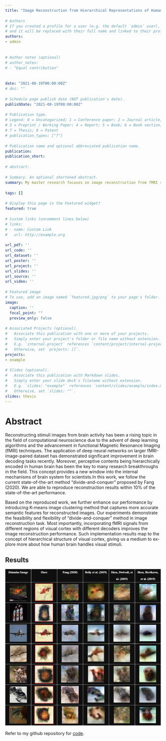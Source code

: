 ```yaml
---
title: "Image Reconstruction from Hierarchical Representations of Human Visual Cortex Activities"

# Authors
# If you created a profile for a user (e.g. the default `admin` user), write the username (folder name) here 
# and it will be replaced with their full name and linked to their profile.
authors:
- admin


# Author notes (optional)
# author_notes:
# - "Equal contribution"


date: "2021-08-19T00:00:00Z"
# doi: ""

# Schedule page publish date (NOT publication's date).
publishDate: "2021-08-19T00:00:00Z"

# Publication type.
# Legend: 0 = Uncategorized; 1 = Conference paper; 2 = Journal article;
# 3 = Preprint / Working Paper; 4 = Report; 5 = Book; 6 = Book section;
# 7 = Thesis; 8 = Patent
# publication_types: ["7"]

# Publication name and optional abbreviated publication name.
publication: 
publication_short: 

# abstract: 

# Summary. An optional shortened abstract.
summary: My master research focuses on image reconstruction from fMRI signals. Perceptive contents being hierarchically encoded in human brain has been the key to many research breakthroughs in the field. This concept provides a new window into the internal mechanisms of brain system for scientists.

tags: []

# Display this page in the Featured widget?
featured: true

# Custom links (uncomment lines below)
# links:
# - name: Custom Link
#   url: http://example.org

url_pdf: ''
url_code: ''
url_dataset: ''
url_poster: ''
url_project: ''
url_slides: ''
url_source: ''
url_video: ''

# Featured image
# To use, add an image named `featured.jpg/png` to your page's folder. 
image:
  caption: ''
  focal_point: ""
  preview_only: false

# Associated Projects (optional).
#   Associate this publication with one or more of your projects.
#   Simply enter your project's folder or file name without extension.
#   E.g. `internal-project` references `content/project/internal-project/index.md`.
#   Otherwise, set `projects: []`.
projects:
- example

# Slides (optional).
#   Associate this publication with Markdown slides.
#   Simply enter your slide deck's filename without extension.
#   E.g. `slides: "example"` references `content/slides/example/index.md`.
#   Otherwise, set `slides: ""`.
slides: thesis
---
```


<!-- {{% callout note %}}
Click the *Cite* button above to demo the feature to enable visitors to import publication metadata into their reference management software.
{{% /callout %}} -->

<!-- {{% callout note %}}
Create your slides in Markdown - click the *Slides* button to check out the example.
{{% /callout %}} -->
# Abstract

Reconstructing stimuli images from brain activity has been a rising topic in the field of computational neuroscience due to the advent of deep learning algorithms and the advancement in functional Magnetic Resonance Imaging (fMRI) techniques. The application of deep neural networks on larger fMRI-image-paired dataset has demonstrated significant improvement in brain decoding tasks recently. Moreover, perceptive contents being hierarchically encoded in human brain has been the key to many research breakthroughs in the field. This concept provides a new window into the internal mechanisms of brain system for scientists.In this work, we follow the current state-of-the-art method “divide-and-conquer” proposed by Fang (2020). We are able to reproduce reconstruction results within 10% of the state-of-the-art performance. </br> 

Based on the reproduced work, we further enhance our performance by introducing K-means image clustering method that captures more accurate semantic features for reconstructed images. Our experiments demonstrate the feasibility and flexibility of “divide-and-conquer” method in image reconstruction task. Most importantly, incorporating fMRI signals from different regions of visual cortex with different decoders improves the image reconstruction performance. Such implementation results map to the concept of hierarchical structure of visual cortex, giving us a medium to ex-plore more about how human brain handles visual stimuli.

## Results

![image info](results.png)

 Refer to my github repository for [code](https://github.com/andwct/Image-Reconstruction-from-Hierarchical-Representations-of-Human-Visual-Cortex). 
